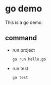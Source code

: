 # go demo

This is a go demo.

## command

- run project

    `go run hello.go`

- run test

    `go test`